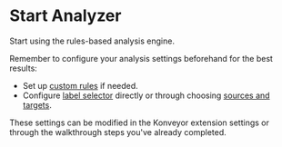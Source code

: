 Start Analyzer
==============

Start using the rules-based analysis engine.

Remember to configure your analysis settings beforehand for the best results:
- Set up [custom rules](command:konveyor.configureCustomRules) if needed.
- Configure [label selector](command:konveyor.configureLabelSelector) directly or through choosing [sources and targets](command:konveyor.configureSourcesTargets).

These settings can be modified in the Konveyor extension settings or through the walkthrough steps you've already completed.